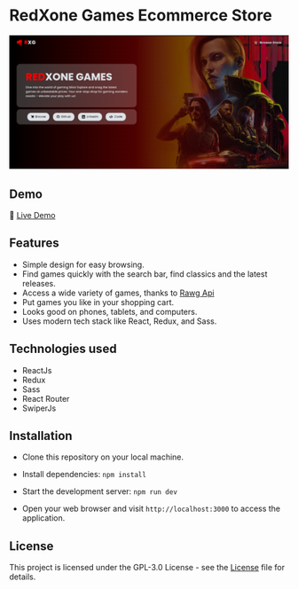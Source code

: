 # RedXone Games Ecommerce Store

<img src="./static/images/snapshot_1.png">

## Demo

🔴 [Live Demo](https://redxonegamex-ecommerce-store.netlify.app/)

## Features

- Simple design for easy browsing.
- Find games quickly with the search bar, find classics and the latest releases.
- Access a wide variety of games, thanks to [Rawg Api](https://rawg.io/apidocs)
- Put games you like in your shopping cart.
- Looks good on phones, tablets, and computers.
- Uses modern tech stack like React, Redux, and Sass.

## Technologies used

- ReactJs
- Redux
- Sass
- React Router
- SwiperJs

## Installation

- Clone this repository on your local machine.

- Install dependencies: `npm install`

- Start the development server: `npm run dev`

- Open your web browser and visit `http://localhost:3000` to access the application.

## License

This project is licensed under the GPL-3.0 License - see the [License](LICENSE) file for details.
